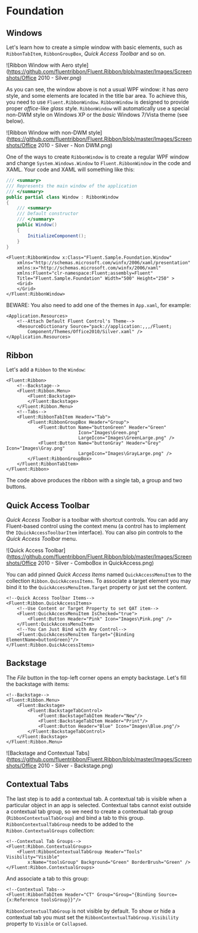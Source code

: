 # Foundation

## Windows

Let's learn how to create a simple window with basic elements, such as `RibbonTabItem`, `RibbonGroupBox`, _Quick Access Toolbar_ and so on.

![Ribbon Window with Aero style](https://github.com/fluentribbon/Fluent.Ribbon/blob/master/Images/Screenshots/Office 2010 - Silver.png)

As you can see, the window above is not a usual WPF window: it has _aero_ style, and some elements are located in the title bar area. To achieve this, you need to use `Fluent.RibbonWindow`. `RibbonWindow` is designed to provide proper _office_-like _glass_ style. `RibbonWindow` will automatically use a special non-DWM style on Windows XP or the _basic_ Windows 7/Vista theme (see below).

![Ribbon Window with non-DWM style](https://github.com/fluentribbon/Fluent.Ribbon/blob/master/Images/Screenshots/Office 2010 - Silver - Non DWM.png)

One of the ways to create `RibbonWindow` is to create a regular WPF window and change `System.Windows.Window` to `Fluent.RibbonWindow` in the code and XAML. Your code and XAML will something like this:

```csharp
/// <summary>
/// Represents the main window of the application
/// </summary>
public partial class Window : RibbonWindow
{
    /// <summary>
    /// Default constructor
    /// </summary>
    public Window()
    {
        InitializeComponent();
    }
}
```

```xaml
<Fluent:RibbonWindow x:Class="Fluent.Sample.Foundation.Window"
    xmlns="http://schemas.microsoft.com/winfx/2006/xaml/presentation"
    xmlns:x="http://schemas.microsoft.com/winfx/2006/xaml"
    xmlns:Fluent="clr-namespace:Fluent;assembly=Fluent"
    Title="Fluent.Sample.Foundation" Width="500" Height="250" >
    <Grid>
    </Grid>
</Fluent:RibbonWindow>
```

BEWARE: You also need to add one of the themes in `App.xaml`, for example:

```xaml
<Application.Resources>
    <!--Attach Default Fluent Control's Theme-->
    <ResourceDictionary Source="pack://application:,,,/Fluent;
        Component/Themes/Office2010/Silver.xaml" />
</Application.Resources>
```

## Ribbon

Let's add a `Ribbon` to the `Window`:

```xaml
<Fluent:Ribbon>
    <!--Backstage-->
    <Fluent:Ribbon.Menu>
        <Fluent:Backstage>
        </Fluent:Backstage>
    </Fluent:Ribbon.Menu>
    <!--Tabs-->
    <Fluent:RibbonTabItem Header="Tab">
        <Fluent:RibbonGroupBox Header="Group">
            <Fluent:Button Name="buttonGreen" Header="Green"
                           Icon="Images\Green.png"
                           LargeIcon="Images\GreenLarge.png" />
            <Fluent:Button Name="buttonGray" Header="Grey" Icon="Images\Gray.png"
                           LargeIcon="Images\GrayLarge.png" />
        </Fluent:RibbonGroupBox>
    </Fluent:RibbonTabItem>
</Fluent:Ribbon>
```

The code above produces the ribbon with a single tab, a group and two buttons.

## Quick Access Toolbar

_Quick Access Toolbar_ is a toolbar with shortcut controls. You can add any Fluent-based control using the context menu (a control has to implement the `IQuickAccessToolbarItem` interface). You can also pin controls to the _Quick Access Toolbar_ menu.

![Quick Access Toolbar](https://github.com/fluentribbon/Fluent.Ribbon/blob/master/Images/Screenshots/Office 2010 - Silver - ComboBox in QuickAccess.png)

You can add pinned _Quick Access Items_ named `QuickAccessMenuItem` to the collection `Ribbon.QuickAccessItems`. To associate a target element you may bind it to the `QuickAccessMenuItem.Target` property or just set the content.

```xaml
<!--Quick Access Toolbar Items-->
<Fluent:Ribbon.QuickAccessItems>
    <!--Use Content or Target Property to set QAT item-->
    <Fluent:QuickAccessMenuItem IsChecked="true">
        <Fluent:Button Header="Pink" Icon="Images\Pink.png" />
    </Fluent:QuickAccessMenuItem>
    <!--You Can Just Bind with Any Control-->
    <Fluent:QuickAccessMenuItem Target="{Binding ElementName=buttonGreen}"/>
</Fluent:Ribbon.QuickAccessItems>
```

## Backstage

The _File_ button in the top-left corner opens an empty backstage. Let's fill the backstage with items:

```xaml
<!--Backstage-->
<Fluent:Ribbon.Menu>
    <Fluent:Backstage>
        <Fluent:BackstageTabControl>
            <Fluent:BackstageTabItem Header="New"/>
            <Fluent:BackstageTabItem Header="Print"/>
            <Fluent:Button Header="Blue" Icon="Images\Blue.png"/>
        </Fluent:BackstageTabControl>
    </Fluent:Backstage>
</Fluent:Ribbon.Menu>
```

![Backstage and Contextual Tabs](https://github.com/fluentribbon/Fluent.Ribbon/blob/master/Images/Screenshots/Office 2010 - Silver - Backstage.png)

## Contextual Tabs

The last step is to add a contextual tab. A contextual tab is visible when a particular object in an app is selected. Contextual tabs cannot exist outside a contextual tab group, so we need to create a contextual tab group (`RibbonContextualTabGroup`) and bind a tab to this group. `RibbonContextualTabGroup` needs to be added to the `Ribbon.ContextualGroups` collection:

```xaml
<!--Contextual Tab Groups-->
<Fluent:Ribbon.ContextualGroups>
    <Fluent:RibbonContextualTabGroup Header="Tools" Visibility="Visible"
        x:Name="toolsGroup" Background="Green" BorderBrush="Green" />
</Fluent:Ribbon.ContextualGroups>
```

And associate a tab to this group:

```xaml
<!--Contextual Tabs-->
<Fluent:RibbonTabItem Header="CT" Group="Group="{Binding Source={x:Reference toolsGroup}}"/>
```

`RibbonContextualTabGroup` is not visible by default. To show or hide a contextual tab you must set the `RibbonContextualTabGroup.Visibility` property to `Visible` or `Collapsed`.
